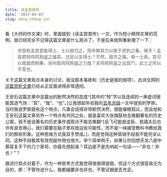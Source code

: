 ```yaml
---
title: 读孟尝君传
date: '2017-04-03'
slug: meng-chang-jun
---
```


看《大师的作文课》时，里面提到《读孟尝君传》一文，作为短小精悍文章的范例。我已经完全不记得这篇文章是什么观点了，于是后来放狗重新搜了一下：

> 世皆称孟尝君能得士，士以故归之，而卒赖其力以脱于虎豹之秦。嗟乎！孟尝君特鸡鸣狗盗之雄耳，岂足以言得士？不然，擅齐之强，得一士焉，宜可以南面而制秦，尚何取鸡鸣狗盗之力哉？夫鸡鸣狗盗之出其门，此士之所以不至也。

关于这篇文章观点本身的讨论，我没那本事掺和（历史是我的弱项），古诗文网的[这篇赏析文章](http://www.gushiwen.org/GuShiWen_9daf21454d.aspx)已经从正反面讲得非常透彻。

王安石这篇文章中显露出的断然决然的态度^[其中的“特”字以及连续的一串虚词很能营造气场：“耳”、“哉”、“也”。]让我想起年初我的[去年总结](/cn/2017/01/blog/)一文中提到的罗胖。当时我说罗胖就有这个特点，凡事会说得非常断然决然，很能催眠观众，而且他和王安石这篇文章另外一个特点有共同之处，就是喜欢大张旗鼓地去推翻著名的历史公案。我不是说著名的历史事件或观点不能去推翻^[岳飞可能是逆臣、慈禧太后也许有良苦用心，我们需要在脑子里存放这些可能性，而不是一味接受教科书教给我们的那些形象。这种思维方式我双手赞成。]，而是觉得这种营销手段我不能完全认同。这种手段极其有效但副作用也很大。举个简单例子，如果让你回想天龙八部中慕容复手下的几个家将，你最先想起谁？耳边是不是先响起一句话——“非也！非也！”？

跟流行观点对着干，作为一种思考方式我觉得很值得提倡，但这个方式很容易沦为目的，即：不管你说什么，我都偏要非也非也，不管证据是否充足。
